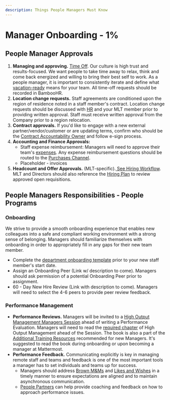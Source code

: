 ```yaml
---
description: Things People Managers Must Know
---
```


# Manager Onboarding - 1%

## People Manager Approvals

1. **Managing and approving.** [Time Off](https://handbook.mattermost.com/operations/people/working-at-mattermost/paid-time-off#communicating-time-off). Our culture is high trust and results-focused. We want people to take time away to relax, think and come back energized and willing to bring their best self to work. As a people manager, it is important to consistently iterate and define what [vacation-ready](https://handbook.mattermost.com/operations/people/working-at-mattermost#5-be-the-change-you-want-to-see) means for your team. All time-off requests should be recorded in BambooHR. 
2. **Location change requests.** Staff agreements are conditioned upon the region of residence noted in a staff member's contract. Location change requests should be discussed with [HR](mailto:%20hr@mattermost.com) and your MLT member prior to providing written approval. Staff must receive written approval from the Company prior to a region relocation. 
3. **Contract approvals.** If you'd like to engage with a new external partner/vendor/customer or are updating terms, confirm who should be the [Contract Accountability Owner](https://handbook.mattermost.com/operations/operations/company-agreements#what-are-e-sign-completion-expectations) and follow e-sign process. 
4. **Accounting and Finance Approvals:** 
   * Staff expense reimbursement: Managers will need to approve their team's  [expenses](https://handbook.mattermost.com/company/how-to-guides-for-staff/how-to-spend-company-money/how-to-use-expensify#when-approving-an-expense-report). Any expense reimbursement questions should be routed to the [Purchases Channel](https://community.mattermost.com/private-core/channels/purchases). 
   * Placeholder - invoices
5. **Headcount and Offer Approvals.** \(MLT-specific\).[ See Hiring Workflow](https://handbook.mattermost.com/operations/people#key-channels-and-resources). MLT and Directors should also reference the [Hiring Plan](https://docs.google.com/spreadsheets/d/1ApYjf13A-ji9gvr13EIxGet6iMwfGo9YWYkVuDsiumA/edit#gid=355968799) to review approved open requisitions. 

## People Managers **Responsibilities -** People Programs

### **Onboarding**

We strive to provide a smooth onboarding experience that enables new colleagues into a safe and compliant working environment with a strong sense of belonging. Managers should familiarize themselves with onboarding in order to appropriately fill in any gaps for their new team member.

* Complete the [department onboarding template](https://handbook.mattermost.com/contributors/onboarding/staff-on-boarding-guide#departmental-onboarding-checklists) prior to your new staff member's start date. 
* Assign an Onboarding Peer \(Link w/ description to come\). Managers should ask permission of a potential Onboarding Peer prior to assignment. 
* 60 - Day New Hire Review \(Link with description to come\). Managers will need to select the 4-6 peers to provide peer review feedback. 

### **Performance Management**

* **Performance Reviews.** Managers will be invited to a [High Output Management Managers Session](https://handbook.mattermost.com/operations/people/performance-reviews-50#high-output-management) ahead of writing a Performance Evaluation. Managers will need to read the [required chapter](https://handbook.mattermost.com/operations/people/performance-reviews-50#high-output-management) of High Output Management ahead of the Session. The book is also a part of the [Additional Training Resources](https://docs.mattermost.com/process/training.html#additional-training-resources) recommended for new Managers. It's suggested to read the book during onboarding or upon becoming a manager at Mattermost. 
* **Performance Feedback.** Communicating explicitly is key in managing remote staff and teams and feedback is one of the most important tools a manager has to set individuals and teams up for success. 
  * Managers should address [Brown M&Ms](https://handbook.mattermost.com/company/about-mattermost/mindsets#brown-m-and-ms) and [Likes and Wishes](https://handbook.mattermost.com/company/about-mattermost/mindsets#likes-and-wishes) in a timely manner to ensure expectations are aligned and to maintain asynchronous communication.  
  * [People Partners](https://handbook.mattermost.com/operations/people#team) can help provide coaching and feedback on how to approach performance issues. 

